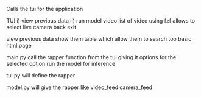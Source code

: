 Calls the tui for the application 

TUI 
 i) view previous data
 ii) run model
    video
        list of video using fzf allows to select
    live camera
    back
exit

view previous data 
 show them table which allow them to search too
 basic html page

main.py
    call the rapper function from the tui giving it options
    for the selected option run the model for inference

tui.py
    will define the rapper

model.py will give the rapper like 
    video_feed
    camera_feed
    